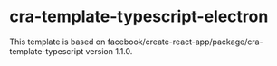# cra-template-typescript-electron

This template is based on facebook/create-react-app/package/cra-template-typescript version 1.1.0.
